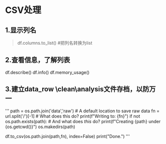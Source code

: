 # CSV处理
## 1.显示列名
> df.columns.to_list() #把列名转换为list
## 2.查看信息，了解列表
df.describe()
df.info()
df.memory_usage()
## 3.建立data_row \clean\analysis文件存档，以防万一
'''
path = os.path.join('data','raw') # A default location to save raw data
fn   = url.split('/')[-1]         # What does this do?
print(f"Writing to: {fn}")
if not os.path.exists(path):      # And what does *this* do?
    print(f"Creating {path} under {os.getcwd()}")
    os.makedirs(path)
    
df.to_csv(os.path.join(path,fn), index=False)
print("Done.")
'''


